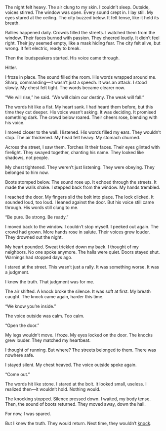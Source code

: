 The night felt heavy. The air clung to my skin. I couldn’t sleep. Outside, voices stirred. The window was open. Every sound crept in. I lay still. My eyes stared at the ceiling. The city buzzed below. It felt tense, like it held its breath.

Rallies happened daily. Crowds filled the streets. I watched them from the window. Their faces burned with passion. They cheered loudly. It didn’t feel right. Their joy seemed empty, like a mask hiding fear. The city felt alive, but wrong. It felt electric, ready to break.

Then the loudspeakers started. His voice came through.

Hitler.

I froze in place. The sound filled the room. His words wrapped around me. Sharp, commanding—it wasn’t just a speech. It was an attack. I stood slowly. My chest felt tight. The words became clearer now.

“We will rise,” he said. “We will claim our destiny. The weak will fall.”

The words hit like a fist. My heart sank. I had heard them before, but this time they cut deeper. His voice wasn’t asking. It was deciding. It promised something dark. The crowd below roared. Their cheers rose, blending with his voice.

I moved closer to the wall. I listened. His words filled my ears. They wouldn’t stop. The air thickened. My head felt heavy. My stomach churned.

Across the street, I saw them. Torches lit their faces. Their eyes glinted with firelight. They swayed together, chanting his name. They looked like shadows, not people.

My chest tightened. They weren’t just listening. They were obeying. They belonged to him now.

Boots stomped below. The sound rose up. It echoed through the streets. It made the walls shake. I stepped back from the window. My hands trembled.

I reached the door. My fingers slid the bolt into place. The lock clicked. It sounded loud, too loud. I leaned against the door. But his voice still came through. His words still clung to me.

“Be pure. Be strong. Be ready.”

I moved back to the window. I couldn’t stop myself. I peeked out again. The crowd had grown. More hands rose in salute. Their voices grew louder. They drowned out the night.

My heart pounded. Sweat trickled down my back. I thought of my neighbors. No one spoke anymore. The halls were quiet. Doors stayed shut. Warnings had stopped days ago.

I stared at the street. This wasn’t just a rally. It was something worse. It was a judgment.

I knew the truth. That judgment was for me.

The air shifted. A knock broke the silence. It was soft at first. My breath caught. The knock came again, harder this time.

“We know you’re inside.”

The voice outside was calm. Too calm.

“Open the door.”

My legs wouldn’t move. I froze. My eyes locked on the door. The knocks grew louder. They matched my heartbeat.

I thought of running. But where? The streets belonged to them. There was nowhere safe.

I stayed silent. My chest heaved. The voice outside spoke again.

“Come out.”

The words hit like stone. I stared at the bolt. It looked small, useless. I realized then—it wouldn’t hold. Nothing would.

The knocking stopped. Silence pressed down. I waited, my body tense. Then, the sound of boots returned. They moved away, down the hall.

For now, I was spared.

But I knew the truth. They would return. Next time, they wouldn’t [knock](https://ko-fi.com/s/a4411a8628).